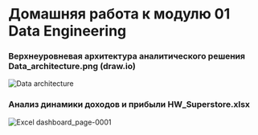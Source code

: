 # Домашняя работа к модулю 01 Data Engineering

### Верхнеуровневая архитектура аналитического решения Data_architecture.png (draw.io)
![Data architecture](https://user-images.githubusercontent.com/109277211/214599790-60a56800-5b19-4e5e-90fd-eb0efad76c79.png)


### Анализ динамики доходов и прибыли HW_Superstore.xlsx

![Excel dashboard_page-0001](https://user-images.githubusercontent.com/109277211/214608471-94466a7a-0a91-48ef-9613-33ec18ffb6e5.jpg)
